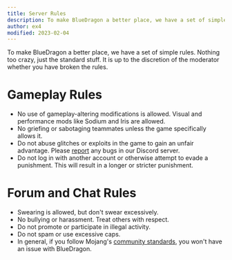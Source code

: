 ```yaml
---
title: Server Rules
description: To make BlueDragon a better place, we have a set of simple rules.
author: ex4
modified: 2023-02-04
---
```


To make BlueDragon a better place, we have a set of simple rules. Nothing too crazy, just the standard stuff. It is up to the discretion of the moderator whether you have broken the rules.

# Gameplay Rules

- No use of gameplay-altering modifications is allowed. Visual and performance mods like Sodium and Iris are allowed.
- No griefing or sabotaging teammates unless the game specifically allows it.
- Do not abuse glitches or exploits in the game to gain an unfair advantage. Please [report](https://discord.gg/3gvSPdW) any bugs in our Discord server.
- Do not log in with another account or otherwise attempt to evade a punishment. This will result in a longer or stricter punishment.

# Forum and Chat Rules

- Swearing is allowed, but don't swear excessively.
- No bullying or harassment. Treat others with respect.
- Do not promote or participate in illegal activity.
- Do not spam or use excessive caps.
- In general, if you follow Mojang's [community standards](https://www.minecraft.net/en-us/community-standards), you won't have an issue with BlueDragon.
